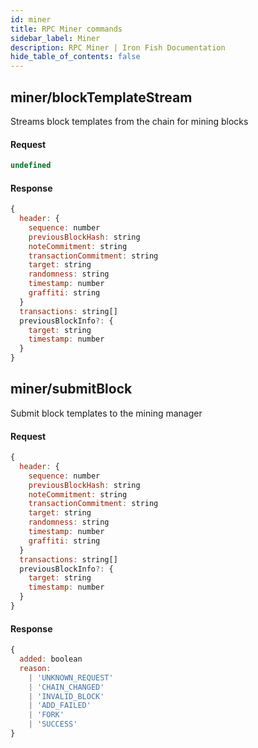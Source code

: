 ```yaml
---
id: miner
title: RPC Miner commands
sidebar_label: Miner
description: RPC Miner | Iron Fish Documentation
hide_table_of_contents: false
---
```


## miner/blockTemplateStream

Streams block templates from the chain for mining blocks

#### Request

```js
undefined
```

#### Response

```js
{
  header: {
    sequence: number
    previousBlockHash: string
    noteCommitment: string
    transactionCommitment: string
    target: string
    randomness: string
    timestamp: number
    graffiti: string
  }
  transactions: string[]
  previousBlockInfo?: {
    target: string
    timestamp: number
  }
}
```

## miner/submitBlock

Submit block templates to the mining manager

#### Request

```js
{
  header: {
    sequence: number
    previousBlockHash: string
    noteCommitment: string
    transactionCommitment: string
    target: string
    randomness: string
    timestamp: number
    graffiti: string
  }
  transactions: string[]
  previousBlockInfo?: {
    target: string
    timestamp: number
  }
}
```

#### Response

```js
{
  added: boolean
  reason:
    | 'UNKNOWN_REQUEST'
    | 'CHAIN_CHANGED'
    | 'INVALID_BLOCK'
    | 'ADD_FAILED'
    | 'FORK'
    | 'SUCCESS'
}
```

